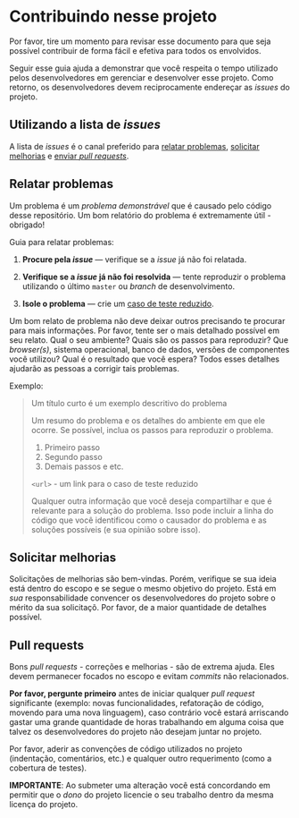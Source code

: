 # Contribuindo nesse projeto

Por favor, tire um momento para revisar esse documento para que seja possível contribuir de forma fácil e efetiva para todos os envolvidos.

Seguir esse guia ajuda a demonstrar que você respeita o tempo utilizado pelos desenvolvedores em gerenciar e desenvolver esse projeto. Como retorno, os desenvolvedores devem reciprocamente endereçar as _issues_ do projeto.

## Utilizando a lista de _issues_

A lista de _issues_ é o canal preferido para [relatar problemas](#relatar-problemas), [solicitar melhorias](#feature-requests) e [enviar _pull requests_](#pull-requests). 

## Relatar problemas

Um problema é um _problema demonstrável_ que é causado pelo código desse repositório. Um bom relatório do problema é extremamente útil - obrigado!

Guia para relatar problemas:

1. **Procure pela _issue_** &mdash; verifique se a _issue_ já não foi relatada.

2. **Verifique se a _issue_ já não foi resolvida** &mdash; tente reproduzir o problema utilizando o último `master` ou _branch_ de desenvolvimento.

3. **Isole o problema** &mdash; crie um [caso de teste reduzido](http://css-tricks.com/reduced-test-cases/).

Um bom relato de problema não deve deixar outros precisando te procurar para mais informações. Por favor, tente ser o mais detalhado possível em seu relato. Qual o seu ambiente? Quais são os passos para reproduzir? Que _browser(s)_, sistema operacional, banco de dados, versões de componentes você utilizou? Qual é o resultado que você espera? Todos esses detalhes ajudarão as pessoas a corrigir tais problemas.

Exemplo:

> Um título curto é um exemplo descritivo do problema
>
> Um resumo do problema e os detalhes do ambiente em que ele ocorre. Se possível, inclua os passos para reproduzir o problema.
>
> 1. Primeiro passo
> 2. Segundo passo
> 3. Demais passos e etc.
>
> `<url>` - um link para o caso de teste reduzido
>
> Qualquer outra informação que você deseja compartilhar e que é relevante para a solução do problema. Isso pode incluir a linha do código que você identificou como o causador do problema e as soluções possíveis (e sua opinião sobre isso).

## Solicitar melhorias

Solicitações de melhorias são bem-vindas. Porém, verifique se sua ideia está dentro do escopo e se segue o mesmo objetivo do projeto. Está em *sua* responsabilidade convencer os desenvolvedores do projeto sobre o mérito da sua solicitaçõ. Por favor, de a maior quantidade de detalhes possível.

## Pull requests

Bons _pull requests_ - correções e melhorias - são de extrema ajuda. Eles devem permanecer focados no escopo e evitam _commits_ não relacionados.

**Por favor, pergunte primeiro** antes de iniciar qualquer _pull request_ significante (exemplo: novas funcionalidades, refatoração de código, movendo para uma nova linguagem), caso contrário você estará arriscando gastar uma grande quantidade de horas trabalhando em alguma coisa que talvez os desenvolvedores do projeto não desejam juntar no projeto.

Por favor, aderir as convenções de código utilizados no projeto (indentação, comentários, etc.) e qualquer outro requerimento (como a cobertura de testes).

**IMPORTANTE**: Ao submeter uma alteração você está concordando em permitir que o _dono_ do projeto licencie o seu trabalho dentro da mesma licença do projeto.
